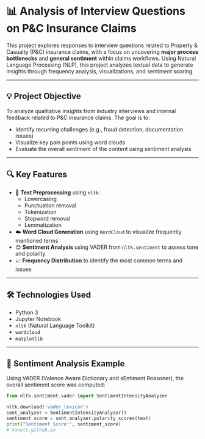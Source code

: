 # 📊 Analysis of Interview Questions on P&C Insurance Claims

This project explores responses to interview questions related to Property & Casualty (P&C) insurance claims, with a focus on uncovering **major process bottlenecks** and **general sentiment** within claims workflows. Using Natural Language Processing (NLP), this project analyzes textual data to generate insights through frequency analysis, visualizations, and sentiment scoring.

---

## 💡 Project Objective

To analyze qualitative insights from industry interviews and internal feedback related to P&C insurance claims. The goal is to:
- Identify recurring challenges (e.g., fraud detection, documentation issues)
- Visualize key pain points using word clouds
- Evaluate the overall sentiment of the content using sentiment analysis

---

## 🔍 Key Features

- 🧼 **Text Preprocessing** using `nltk`:
  - Lowercasing
  - Punctuation removal
  - Tokenization
  - Stopword removal
  - Lemmatization
- ☁️ **Word Cloud Generation** using `WordCloud` to visualize frequently mentioned terms
- 😊 **Sentiment Analysis** using VADER from `nltk.sentiment` to assess tone and polarity
- 📈 **Frequency Distribution** to identify the most common terms and issues

---

## 🛠️ Technologies Used

- Python 3
- Jupyter Notebook
- `nltk` (Natural Language Toolkit)
- `wordcloud`
- `matplotlib`

---

## 🧪 Sentiment Analysis Example

Using VADER (Valence Aware Dictionary and sEntiment Reasoner), the overall sentiment score was computed:

```python
from nltk.sentiment.vader import SentimentIntensityAnalyzer

nltk.download('vader_lexicon')
sent_analyzer = SentimentIntensityAnalyzer()
sentiment_score = sent_analyzer.polarity_scores(text)
print("Sentiment Score:", sentiment_score)
# vanett.github.io

